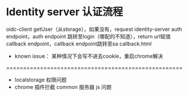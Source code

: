 # Identity server 认证流程

oidc-client getUser（从storage），如果没有，request identity-server auth endpoint，auth endpoint 跳转至login（哪配的不知道），return url赋值callback endpoint，callback endpoint跳转至sa callback.html


* known issue： 某种情况下会写不进去cookie，重启chrome解决



====================================================

* localstorage 权限问题
* chrome 插件拦截 common 服务器 js 问题
